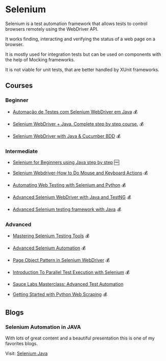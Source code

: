 # Selenium

Selenium is a test automation framework that allows tests to control browsers remotely using the WebDriver API.

It works finding, interacting and verifying the status of a web page on a browser.

It is mostly used for integration tests but can be used on components with the help of Mocking frameworks.

It is not viable for unit tests, that are better handled by XUnit frameworks.

## Courses

### Beginner

- [Automação de Testes com Selenium WebDriver em Java](https://www.udemy.com/course/automacao-de-testes-com-selenium-webdriver-em-java/) 💰

- [Selenium WebDriver + Java. Complete step by step course.](https://www.udemy.com/course/selenium-webdriver-java-complete-step-by-step-course/) 💰

- [Selenium WebDriver with Java & Cucumber BDD](https://www.udemy.com/course/automate-tests-using-selenium-webdriver-with-java-cucumber/) 💰

### Intermediate

- [Selenium for Beginners using Java step by step](https://www.udemy.com/course/selenium-using-java-for-automation-test-development/) 🆓

- [Selenium Webdriver-How to Do Mouse and Keyboard Actions](https://www.udemy.com/course/selenium-webdriver-how-to-do-mouse-and-keyboard-actions/) 💰

- [Automating Web Testing with Selenium and Python](https://www.udemy.com/course/automating-web-testing-with-selenium-and-python/) 💰

- [Advanced Selenium WebDriver with Java and TestNG](https://www.udemy.com/course/advanced-selenium-webdriver/) 💰

- [Advanced Selenium testing framework with Java](https://www.udemy.com/course/selenium-webdriver-test-framework-from-scratch/) 💰

### Advanced

- [Mastering Selenium Testing Tools](https://www.udemy.com/course/mastering-selenium-testing-tools/) 💰

- [Advanced Selenium Automation](https://www.udemy.com/course/advanced-selenium-automation/) 💰

- [Page Object Pattern in Selenium WebDriver](https://www.udemy.com/course/selenium-webdriver-page-objects/) 💰

- [Introduction To Parallel Test Execution with Selenium](https://www.udemy.com/course/parallel-test-execution/) 💰

- [Sauce Labs Masterclass: Advanced Test Automation](https://www.udemy.com/course/sauce-labs/)

- [Getting Started with Python Web Scraping](https://www.udemy.com/course/getting-started-with-python-web-scraping/) 💰

## Blogs

### Selenium Automation in JAVA

With lots of great content and a beautiful presentation this is one of my favorites blogs.

Visit: [Selenium Java](https://seleniumjava.com/)
